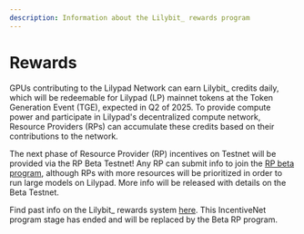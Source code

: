 ```yaml
---
description: Information about the Lilybit_ rewards program
---
```


# Rewards

GPUs contributing to the Lilypad Network can earn Lilybit\_ credits daily, which will be redeemable for Lilypad (LP) mainnet tokens at the Token Generation Event (TGE), expected in Q2 of 2025. To provide compute power and participate in Lilypad's decentralized compute network, Resource Providers (RPs) can accumulate these credits based on their contributions to the network.

The next phase of Resource Provider (RP) incentives on Testnet will be provided via the RP Beta Testnet! Any RP can submit info to join the [RP beta program](https://forms.gle/sLDrgUXeV7HpCmSq8), although RPs with more resources will be prioritized in order to run large models on Lilypad. More info will be released with details on the Beta Testnet.

Find past info on the Lilybit\_ rewards system [here](https://blog.lilypadnetwork.org/update-to-the-lilybit-rewards-calculation). This IncentiveNet program stage has ended and will be replaced by the Beta RP program.&#x20;

